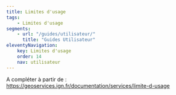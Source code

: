 ```yaml
---
title: Limites d'usage
tags:
    - Limites d'usage
segments:
    - url: "/guides/utilisateur/"
      title: "Guides Utilisateur"
eleventyNavigation:
    key: Limites d'usage
    order: 14
    nav: utilisateur
---
```


A compléter à partir de : https://geoservices.ign.fr/documentation/services/limite-d-usage
